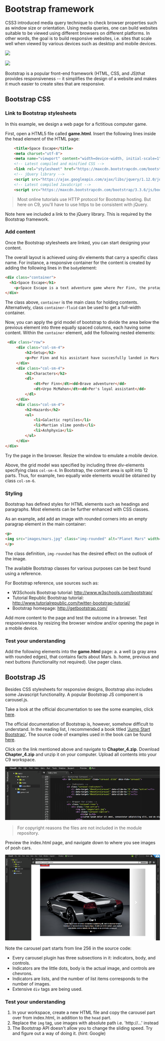 # Bootstrap framework

CSS3 introduced media query technique to check browser properties such as window size or orientation. Using media queries, one can build websites suitable to be viewed using different browsers on different platforms. In other words, the goal is to build responsive websites, i.e. sites that scale well when viewed by various devices such as desktop and mobile devices. 

![](http://www.w3schools.com/css/rwd_desktop.png)

![](http://www.w3schools.com/css/rwd_phone.png)

Bootstrap is a popular front-end framework (HTML, CSS, and JS)that provides responsiveness -- it simplifies the design of a website and makes it much easier to create sites that are responsive. 

## Bootstrap CSS

### Link to Bootstrap stylesheets

In this example, we design a web page for a fictitious computer game. 

First, open a HTML5 file called **game.html**. Insert the following lines inside the head element of the HTML page:

```html
    <title>Space Escape</title>
    <meta charset="utf-8">
    <meta name="viewport" content="width=device-width, initial-scale=1">
    <!-- Latest compiled and minified CSS -->
    <link rel="stylesheet" href="https://maxcdn.bootstrapcdn.com/bootstrap/3.3.6/css/bootstrap.min.css">
    <!-- jQuery library -->
    <script src="https://ajax.googleapis.com/ajax/libs/jquery/1.12.0/jquery.min.js"></script>
    <!-- Latest compiled JavaScript -->
    <script src="https://maxcdn.bootstrapcdn.com/bootstrap/3.3.6/js/bootstrap.min.js"></script>
```

> Most online tutorials use HTTP protocol for Bootstrap hosting. But here on C9, you'll have to use https to be consistent with jQuery.

Note here we included a link to the jQuery library. This is required by the Bootstrap framework.

### Add content

Once the Bootstrap stylesheets are linked, you can start designing your content.

The overall layout is achieved using div elements that carry a specific class name. For instance, a responsive container for the content is created by adding the following lines in the `body`element:

```html
<div class="container">
  <h1>Space Escape</h1>
    <p>Space Escape is a text adventure game where Per Finn, the protagonist, dares to venture the uncharted realms of planet Mars. Be prepared for thrill and suspension!</p>
</div>
```

The class above, `container` is the main class for holding contents. Alternatively, class `container-fluid` can be used to get a full-width container.

Now, you can apply the grid model of bootstrap to divide the area below the previous element into three equally spaced columns, each having some content. Within the `container` element, add the following nested elements:

```html
 <div class="row">
     <div class="col-sm-4">
         <h2>Setup</h2>
         <p>Per Finn and his assistant have succesfully landed in Mars. As soon as the engines are turned off, there is a loud knock at the door of the outer airlock. Who could that be?</p>
     </div>
     <div class="col-sm-4">
         <h2>Characters</h2>
         <dl>
             <dt>Per Finn</dt><dd>Brave adventurer</dd>
             <dt>Urpo McMahon</dt><dd>Per's loyal assistant</dd>
         </dl>
     </div>
     <div class="col-sm-4">
         <h2>Hazards</h2>
         <ul>
             <li>Galactic reptiles</li>
             <li>Martian slime ponds</li>
             <li>Ashphyxia</li>
         </ul>
     </div>
</div>
```

Try the page in the browser. Resize the window to emulate a mobile device.

Above, the grid model was specified by including three div-elements specifying class `col-sm-4`. In Bootstrap, the content area is split into 12 parts. Thus, for example, two equally wide elements would be obtained by class `col-sm-6`.

### Styling

Bootstrap has defined styles for HTML elements such as headings and paragraphs. Most elements can be further enhanced with CSS classes.

As an example, add add an image with rounded corners into an empty paragrap element in the main container:

```html
<p>
<img src="images/mars.jpg" class="img-rounded" alt="Planet Mars" width="200" height="200">
</p>
```

The class definition, `img-rounded` has the desired effect on the outlook of the image.

The available Bootstrap classes for various purposes can be best found using a reference.

For Bootstrap reference, use sources such as:

- W3Schools Bootstrap tutorial: http://www.w3schools.com/bootstrap/
- Tutorial Republic Bootstrap tutorial: http://www.tutorialrepublic.com/twitter-bootstrap-tutorial/
- Bootstrap homepage: http://getbootstrap.com/

Add more content to the page and test the outcome in a browser. Test responsiveness by resizing the browser window and/or opening the page in a mobile device.

### Test your understanding

Add the following elements into the **game.html** page:
    a. a well (a gray area with rounded edges), that contains facts about Mars.
    b. home, previous and next buttons (functionality not required). Use pager class.

## Bootstrap JS

Besides CSS stylesheets for responsive designs, Bootstrap also includes some Javascript functionality. A popular Bootstrap JS component is carousel.js. 

Take a look at the official documentation to see the some examples, click [here](http://getbootstrap.com/javascript/#carousel).

The official documentation of Bootstrap is, however, somehow difficult to understand. In the reading list, I recommended a book titled ['Jump Start Bootstrap'](http://www.sitepoint.com/store/jump-start-bootstrap/). The source code of examples used in the book can be found [here](https://github.com/spbooks/jsbootstrap1). 

Click on the link mentioned above and navigate to **Chapter_4.zip**. Download **Chapter_4.zip** and unzip it on your computer. Upload all contents into your C9 workspace.

![](.md_images/ch4.png)

> For copyright reasons the files are not included in the module repository. 

Preview the index.html page, and navigate down to where you see images of posh cars.

![](.md_images/car.png)

Note the carousel part starts from line 256 in the source code:

* Every carousel plugin has three subsections in it: indicators, body, and controls.
* Indicators are the little dots, body is the actual image, and controls are chevrons.
* Indicators are lists, and the number of list items corresponds to the number of images.
* Extensive `div` tags are being used.

### Test your understanding

1. In your workspace, create a new HTML file and copy the carousel part over from index.html, in addition to the `head` part.
1. Replace the `img` tag, use images with absolute path i.e. 'http://...' instead
2. The Bootstrap API doesn't allow you to change the sliding speed. Try and figure out a way of doing it. (hint: Google)





